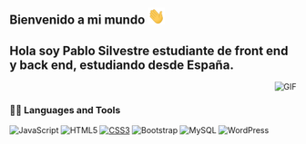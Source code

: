## Bienvenido a mi mundo <img src="https://github.com/ABSphreak/ABSphreak/blob/master/gifs/Hi.gif" width="30px">

## Hola soy Pablo Silvestre estudiante de front end y back end, estudiando desde España.


<img align="right" alt="GIF" src="https://media.giphy.com/media/836HiJc7pgzy8iNXCn/giphy.gif" />

<br/>

### 👨‍💻 Languages and Tools

![JavaScript](https://img.shields.io/badge/-JavaScript-black?style=flat&logo=javascript&link=https://github.com/BRdhanani)
![HTML5](https://img.shields.io/badge/-HTML5-E34F26?style=flat&logo=html5&logoColor=white&link=https://github.com/BRdhanani)
[![CSS3](https://img.shields.io/badge/-CSS3-1572B6?style=flat&logo=css3&link=https://github.com/BRdhanani)](https://github.com/BRdhanani) 
![Bootstrap](https://img.shields.io/badge/-Bootstrap-563D7C?style=flat&logo=bootstrap&link=https://github.com/BRdhanani)
![MySQL](https://img.shields.io/badge/-MySQL-black?style=flat&logo=mysql&link=https://github.com/BRdhanani)
![WordPress](https://img.shields.io/badge/-WordPress-blue?style=flat&logo=wordpress&link=https://github.com/BRdhanani)

